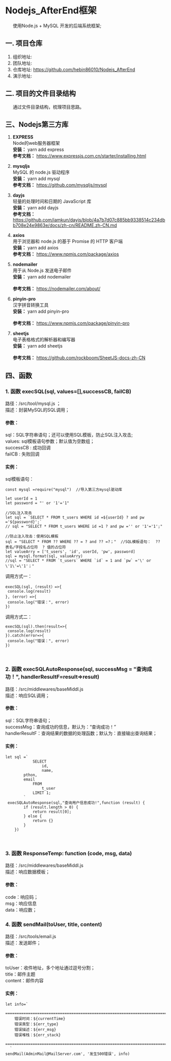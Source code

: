 
# Nodejs_AfterEnd框架
&nbsp;&nbsp;&nbsp;&nbsp;&nbsp;&nbsp;使用Node.js + MySQL 开发的后端系统框架;
## 一. 项目仓库
1. 组织地址: 
2. 团队地址: 
3. 仓库地址: https://github.com/hebin86010/Nodejs_AfterEnd
4. 演示地址: 
## 二. 项目的文件目录结构
&nbsp;&nbsp;&nbsp;&nbsp;&nbsp;&nbsp;通过文件目录结构，梳理项目思路。
## 三、Nodejs第三方库
1.  **EXPRESS** <br/>
      	Node的web服务器框架   
      	 **安装：**      yarn add express    
      	**参考文档：**  https://www.expressjs.com.cn/starter/installing.html 

2.  **mysqljs**  <br/>
      	MySQL 的 node.js 驱动程序
       <br/> **安装：** yarn add mysql	
	 <br/> **参考文档：** https://github.com/mysqljs/mysql
   
3.  **dayjs** <br/>
            轻量的处理时间和日期的 JavaScript 库
       <br/> **安装：** yarn add dayjs
          <br/> **参考文档：** https://github.com/iamkun/dayjs/blob/4a7b7d07c885bb9338514c234dbb708e24e9863e/docs/zh-cn/README.zh-CN.md
   
4.  **axios** <br/>
      	用于浏览器和 node.js 的基于 Promise 的 HTTP 客户端
       <br/> **安装：** yarn add axios	
	 <br/> **参考文档：** https://www.npmjs.com/package/axios

5. **nodemailer** <br/>
           用于从 Node.js 发送电子邮件
       <br/> **安装：** yarn add nodemailer	
	 <br/> **参考文档：** https://nodemailer.com/about/

6.  **pinyin-pro**  <br/>
      	汉字拼音转换工具
       <br/> **安装：** yarn add pinyin-pro	
	 <br/> **参考文档：** https://www.npmjs.com/package/pinyin-pro

7.  **sheetjs**  <br/>
      	电子表格格式的解析器和编写器
       <br/> **安装：** yarn add sheetjs	
	 <br/> **参考文档：** https://github.com/rockboom/SheetJS-docs-zh-CN
   

   
	
## 四、函数

<h3> 1. 函数 execSQL(sql, values=[],successCB, failCB)</h3>
  		 路径：/src/tool/mysql.js ；<br/>
		 描述：封装MySQL的SQL调用；
<h4>参数：</h4>
sql：SQL字符串语句；还可以使用SQL模板，防止SQL注入攻击;<br/>
values: sql模板语句参数；默认值为空数组；<br/>
successCB : 成功回调<br/>
failCB : 失败回调<br/>
 <h4>实例：</h4>

   sql模板语句：

   ```
   const mysql =require("mysql")  //导入第三方mysql驱动库
   
   let userId = 1
   let password = "' or '1'='1"                 
   
   //SQL注入攻击
   let sql = `SELECT * FROM t_users WHERE id =${userId} ? and pw ='${password}';` 
   // sql = "SELECT * FROM t_users WHERE id =1 ? and pw ='' or '1'='1';"

   //防止注入攻击：使用SQL模板
   sql = "SELECT * FROM ?? WHERE ?? = ? and ?? =?；"  //SQL模板语句：  ?? 表名/字段名占位符  ? 值的占位符
   let valueArry = ['t_users', 'id', userId, 'pw', password]
   sql = mysql.format(sql, valueArry)   
   //sql = "SELECT * FROM `t_users` WHERE `id` = 1 and `pw` ='\' or \'1\'=\'1'；"
   ```


  调用方式一：

   ```
   execSQL(sql, (result）=>{
   	console.log(result)
   }, (error）=>{
   	console.log("错误：", error)
   })
   ```
   调用方式二：

   ```
   execSQL(sql).then(result=>{
   	console.log(result)
   }).catch(error=>{
   	console.log("错误：", error)
   }) 
```
<br/>

<h3> 2.  函数 execSQLAutoResponse(sql, successMsg = "查询成功！", handlerResultF=result=>result)  </h3>
  		 路径：/src/middlewares/baseMiddl.js <br/>
		 描述：响应SQL调用；
<h4>参数：</h4>
sql：SQL字符串语句；<br/>
successMsg：查询成功的信息，默认为：“查询成功！”<br/>
handlerResultF：查询结果的数据的处理函数；默认为：直接输出查询结果；<br/>
<h4>实例：</h4>

```
let sql =`
            SELECT
                id,
                name,
		pthon,
		email
            FROM
                t_user
            LIMIT 1;
        `
 execSQLAutoResponse(sql,"查询用户信息成功!",function (result) {
        if (result.length > 0) {
            return result[0];
        } else {
            return {}
        }
    })

```
<br/>

<h3> 3.  函数 ResponseTemp: function (code, msg, data)  </h3>
  		 路径：/src/middlewares/baseMiddl.js <br/>
		 描述：响应数据模板；
<h4>参数：</h4>
code：响应码；<br/>
msg：响应信息<br/>
data：响应数；<br/>

<h3> 4.  函数 sendMail(toUser, title, content)  </h3>
  		 路径：/src/tools/email.js <br/>
		 描述：发送邮件；
<h4>参数：</h4>
toUser：收件地址，多个地址通过逗号分割；<br/>
title：邮件主题<br/>
content：邮件内容<br/>
<h4>实例：</h4>

```
let info=`
    ==============================================================================================
    错误时间：${currentTime}
    错误类型：${err_type}
    错误描述：${err_msg}
    错误堆栈：${err_stack}
    ==============================================================================================
  `
sendMail(AdminMail@MailServer.com', '发生500错误', info)
```
<br/>
